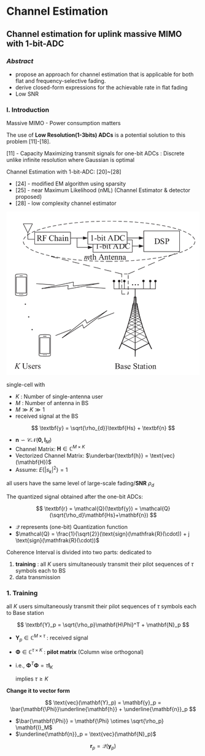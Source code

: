 # Channel Estimation
## Channel estimation for uplink massive MIMO with 1-bit-ADC 

### _Abstract_
- propose an approach for channel estimation that is applicable for both flat and frequency-selective fading.
- derive closed-form expressions for the achievable rate in flat fading 
- Low SNR 

### $\text{I. Introduction}$ 
Massive MIMO - Power consumption matters 

The use of **Low Resolution(1-3bits) ADCs** is a potential solution to this problem [11]-[18]. 

[11] - Capacity Maximizing transmit signals for one-bit ADCs : Discrete unlike infinite resolution where Gaussian is optimal

Channel Estimation with 1-bit-ADC: 
[20]~[28]
- [24] - modified EM algorithm using sparsity
- [25] - near Maximum Likelihood (nML) (Channel Estimator & detector proposed)
- [28] - low complexity channel estimator 

![image](../images/fig1.png)

single-cell with 
- $K$ : Number of single-antenna user 
- $M$ : Number of antenna in BS 
- $M \gg K \gg 1$
- received signal at the BS 

$$
\textbf{y} = \sqrt{\rho_{d}}\textbf{Hs} + \textbf{n}
$$

- $\textbf{n} \backsim \mathcal{CN} (\mathbf{0, I}_M)$
- Channel Matrix: $\textbf{H} \in \mathbb{C}^{M \times K}$ 
- Vectorized Channel Matrix: $\underbar{\textbf{h}} = \text{vec}(\mathbf{H})$
- Assume:  $E\{|s_k|^{2}\}=1$ 
    
all users have the same level of large-scale fading/$\textbf{SNR}$ $\rho_d$

The quantized signal obtained after the one-bit ADCs:

$$
\textbf{r} = \mathcal{Q}(\textbf{y}) = \mathcal{Q}(\sqrt{\rho_d}\mathbf{Hs}+\mathbf{n})
$$

- $\mathcal{Q}$ represents (one-bit) Quantization function 
- $\mathcal{Q} = \frac{1}{\sqrt{2}}(\text{sign}(\mathfrak{R}(\cdot)) + j \text{sign}(\mathfrak{R}(\cdot))$ 


Coherence Interval is divided into two parts: dedicated to 

1. __training__ : all $K$ users simultaneously transmit their pilot sequences of $\tau$ symbols each to BS
2. data transmission

### 1. Training 
all $K$ users simultaneously transmit their pilot sequences of $\tau$ symbols each to Base station 

$$
\textbf{Y}_p = \sqrt{\rho_p}\mathbf{H\Phi}^T + \mathbf{N}_p
$$

- $\mathbf{Y}_p \in \mathbb{C}^{M\times \tau}$ : received signal
- $\mathbf{\Phi} \in \mathbb{C}^{\tau \times K}$ : **pilot matrix** (Column wise orthogonal)
- i.e., $\mathbf{\Phi}^T\mathbf{\Phi} = \tau \mathbf{I}_K$ 

    implies $\tau \geq K$

**Change it to vector form** 

$$
\text{vec}(\mathbf{Y}_p) = \mathbf{y}_p = \bar{\mathbf{\Phi}}\underline{\mathbf{h}} + \underline{\mathbf{n}}_p
$$

- $\bar{\mathbf{\Phi}} = \mathbf{\Phi} \otimes \sqrt{\rho_p} \mathbf{I}_M$ 
- $\underline{\mathbf{n}}_p = \text{vec}(\mathbf{N}_p)$

$$ 
\mathbf{r}_p = \mathcal{Q}(\mathbf{y}_p)
$$




 



